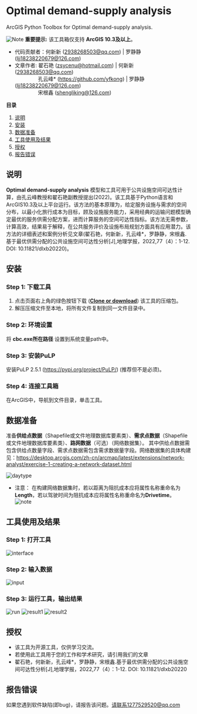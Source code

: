 # Optimal demand-supply analysis
ArcGIS Python Toolbox for Optimal demand-supply analysis.

![Note](https://i.imgur.com/Ic8BA7C.png) **重要提示:** 该工具箱仅支持 **ArcGIS 10.3及以上**。
* 代码贡献者：何新新 (2938268503@qq.com) | 罗静静 (ljj18238220679@126.com)
* 文章作者:  翟石艳 (zsycenu@hotmail.com) | 何新新 (2938268503@qq.com)<br>
&ensp;&ensp;&ensp;&ensp;&ensp;&ensp;&ensp;&ensp;&ensp;孔云峰* (<https://github.com/yfkong>)  | 罗静静 (ljj18238220679@126.com)  
&ensp;&ensp;&ensp;&ensp;&ensp;&ensp;&ensp;&ensp;&ensp;宋根鑫 (shengliking@126.com)


**目录**

1. [说明](#说明)
2. [安装](#安装)
3. [数据准备](#数据准备)
4. [工具使用及结果](#工具使用及结果)
5. [授权](#授权)
6. [报告错误](#报告错误)





## 说明
**Optimal demand-supply analysis** 模型和工具可用于公共设施空间可达性计算，由孔云峰教授和翟石艳副教授提出(2022)。该工具基于Python语言和ArcGIS10.3及以上平台运行。该方法的基本原理为，给定服务设施与需求的空间分布，以最小化旅行成本为目标，顾及设施服务能力，采用经典的运输问题模型确定最优的服务供需分配方案，进而计算服务的空间可达性指标。该方法无需参数，计算高效，结果易于解释，在公共服务评价及设施布局规划方面具有应用潜力。该方法的详细表述和案例分析见文章(翟石艳，何新新，孔云峰*，罗静静，宋根鑫.基于最优供需分配的公共设施空间可达性分析[J],地理学报，2022,77（4）：1-12. DOI: 10.11821/dlxb20220)。

## 安装
### Step 1: 下载工具
1. 点击页面右上角的绿色按钮下载 (**[Clone or download](https://github.com/trirumisu/OSD/archive/refs/heads/main.zip)**) 该工具的压缩包。
2. 解压压缩文件至本地，将所有文件复制到同一文件目录中。

### Step 2: 环境设置

将 **cbc.exe所在路径** 设置到系统变量path中。

### Step 3: 安装PuLP
安装PuLP 2.5.1 (https://pypi.org/project/PuLP/) (推荐但不是必须)。

### Step 4: 连接工具箱
在ArcGIS中，导航到文件目录，单击工具。 

## 数据准备
准备**供给点数据**（Shapefile或文件地理数据库要素类）、**需求点数据**（Shapefile或文件地理数据库要素类）、**路网数据**（可选）（网络数据集）。
其中供给点数据需包含供给点数量字段、需求点数据需包含需求数据量字段。网络数据集的具体构建见：https://desktop.arcgis.com/zh-cn/arcmap/latest/extensions/network-analyst/exercise-1-creating-a-network-dataset.html

![daytype](https://github.com/trirumisu/OSD/blob/main/data.png)

* 注意：
在构建网络数据集时，若以距离为阻抗成本应将属性名称重命名为**Length**，若以驾驶时间为阻抗成本应将属性名称重命名为**Drivetime**。
![note](https://github.com/trirumisu/OSD/blob/main/note.png)

## 工具使用及结果
### Step 1: 打开工具
![interface](https://github.com/trirumisu/OSD/blob/main/interface.png)

### Step 2: 输入数据
![input](https://github.com/trirumisu/OSD/blob/main/input.png)

### Step 3: 运行工具，输出结果

![run](https://github.com/trirumisu/OSD/blob/main/run.png)
![result1](https://github.com/trirumisu/OSD/blob/main/result1.png)
![result2](https://github.com/trirumisu/OSD/blob/main/result2.png)

## 授权
* 该工具为开源工具，仅供学习交流。
* 若使用此工具用于您的工作和学术研究，请引用我们的文章
* 翟石艳，何新新，孔云峰*，罗静静，宋根鑫.基于最优供需分配的公共设施空间可达性分析[J],地理学报，2022,77（4）：1-12. DOI: 10.11821/dlxb20220

## 报告错误
如果您遇到软件缺陷(即bug)，请报告该问题。请联系1277529520@qq.com

